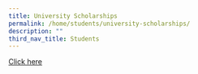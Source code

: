 ```yaml
---
title: University Scholarships
permalink: /home/students/university-scholarships/
description: ""
third_nav_title: Students
---
```

[Click here](https://brightsparks.com.sg/searchScholarships.php)